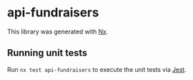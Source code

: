 # api-fundraisers

This library was generated with [Nx](https://nx.dev).

## Running unit tests

Run `nx test api-fundraisers` to execute the unit tests via [Jest](https://jestjs.io).
